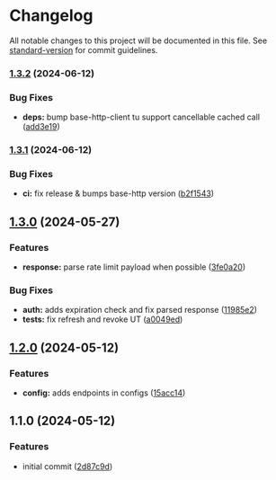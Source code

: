 # Changelog

All notable changes to this project will be documented in this file. See [standard-version](https://github.com/conventional-changelog/standard-version) for commit guidelines.

### [1.3.2](https://github.com/dvcol/trakt-http-client/compare/v1.3.1...v1.3.2) (2024-06-12)


### Bug Fixes

* **deps:** bump base-http-client tu support cancellable cached call ([add3e19](https://github.com/dvcol/trakt-http-client/commit/add3e19a590cf28782b1c5dbadd5525ff81b65f9))

### [1.3.1](https://github.com/dvcol/trakt-http-client/compare/v1.3.0...v1.3.1) (2024-06-12)


### Bug Fixes

* **ci:** fix release & bumps base-http version ([b2f1543](https://github.com/dvcol/trakt-http-client/commit/b2f1543367ef00d1781f1bdbe15cd33aa3dc3be6))

## [1.3.0](https://github.com/dvcol/trakt-http-client/compare/v1.2.0...v1.3.0) (2024-05-27)


### Features

* **response:** parse rate limit payload when possible ([3fe0a20](https://github.com/dvcol/trakt-http-client/commit/3fe0a20fcd5b8487c94ad2d07759aeb8a20ad6cc))


### Bug Fixes

* **auth:** adds expiration check and fix parsed response ([11985e2](https://github.com/dvcol/trakt-http-client/commit/11985e2060291fe0c57c785079bf1af3cc9eaef5))
* **tests:** fix refresh and revoke UT ([a0049ed](https://github.com/dvcol/trakt-http-client/commit/a0049ed1e2111b9bd60982871690fbc4b6c7cd4e))

## [1.2.0](https://github.com/dvcol/trakt-http-client/compare/v1.1.0...v1.2.0) (2024-05-12)


### Features

* **config:** adds endpoints in configs ([15acc14](https://github.com/dvcol/trakt-http-client/commit/15acc14534e989cdc41f39431e8ad13b0cdd21ff))

## 1.1.0 (2024-05-12)


### Features

* initial commit ([2d87c9d](https://github.com/dvcol/trakt-http-client/commit/2d87c9d67241d63f62fa19a902c83cce688154d4))

